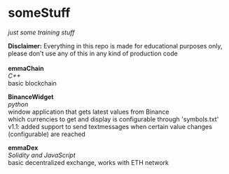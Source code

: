 # someStuff
*just some training stuff*</BR>

**Disclaimer:** 
Everything in this repo is made for educational purposes only, please don't use any of this in any kind of production code
</BR></BR>
<B>emmaChain</B></BR>
*C++*</BR>
basic blockchain 

<B>BinanceWidget</B></BR>
*python*</BR>
window application that gets latest values from Binance</BR>
which currencies to get and display is configurable through 'symbols.txt'</BR>
v1.1: added support to send textmessages when certain value changes (configurable) are reached

<B>emmaDex</B></BR>
*Solidity and JavaScript*</BR>
basic decentralized exchange, works with ETH network
